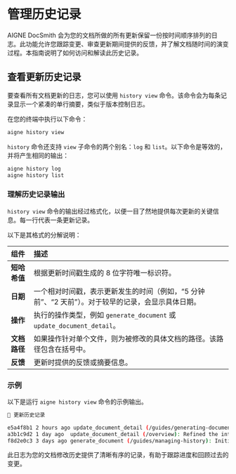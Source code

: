 # 管理历史记录

AIGNE DocSmith 会为您的文档所做的所有更新保留一份按时间顺序排列的日志。此功能允许您跟踪变更、审查更新期间提供的反馈，并了解文档随时间的演变过程。本指南说明了如何访问和解读此历史记录。

## 查看更新历史记录

要查看所有文档更新的日志，您可以使用 `history view` 命令。该命令会为每条记录显示一个紧凑的单行摘要，类似于版本控制日志。

在您的终端中执行以下命令：

```bash 查看历史记录 icon=material-symbols:history
aigne history view
```

`history` 命令还支持 `view` 子命令的两个别名：`log` 和 `list`。以下命令是等效的，并将产生相同的输出：

```bash
aigne history log
aigne history list
```

### 理解历史记录输出

`history view` 命令的输出经过格式化，以便一目了然地提供每次更新的关键信息。每一行代表一条更新记录。

以下是其格式的分解说明：

| 组件 | 描述 |
| :--- | :--- |
| **短哈希值** | 根据更新时间戳生成的 8 位字符唯一标识符。 |
| **日期** | 一个相对时间戳，表示更新发生的时间（例如，“5 分钟前”、“2 天前”）。对于较早的记录，会显示具体日期。 |
| **操作** | 执行的操作类型，例如 `generate_document` 或 `update_document_detail`。 |
| **文档路径** | 如果操作针对单个文件，则为被修改的具体文档的路径。该路径包含在括号中。 |
| **反馈** | 更新时提供的反馈或摘要信息。 |

### 示例

以下是运行 `aigne history view` 命令的示例输出。

```bash
📜 更新历史记录

e5a4f8b1 2 hours ago update_document_detail (/guides/generating-documentation): Added a new section on advanced configuration options.
a3b1c9d2 1 day ago  update_document_detail (/overview): Refined the introduction to be more concise.
f8d2e0c3 3 days ago generate_document (/guides/managing-history): Initial generation of the history management guide.
```

此日志为您的文档修改历史提供了清晰有序的记录，有助于跟踪进度和回顾过去的变更。
